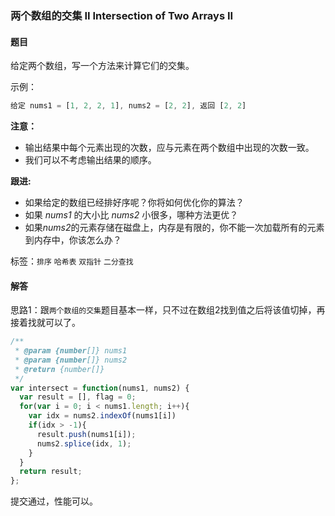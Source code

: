 ### 两个数组的交集 II Intersection of Two Arrays II  

#### 题目

给定两个数组，写一个方法来计算它们的交集。 

示例：

```javascript
给定 nums1 = [1, 2, 2, 1], nums2 = [2, 2], 返回 [2, 2]
```

**注意：**

-    输出结果中每个元素出现的次数，应与元素在两个数组中出现的次数一致。
-    我们可以不考虑输出结果的顺序。

**跟进:**

- 如果给定的数组已经排好序呢？你将如何优化你的算法？
- 如果 *nums1* 的大小比 *nums2* 小很多，哪种方法更优？
- 如果*nums2*的元素存储在磁盘上，内存是有限的，你不能一次加载所有的元素到内存中，你该怎么办？

标签：`排序` `哈希表` `双指针` `二分查找`

#### 解答

思路1：跟`两个数组的交集`题目基本一样，只不过在数组2找到值之后将该值切掉，再接着找就可以了。

```javascript
/**
 * @param {number[]} nums1
 * @param {number[]} nums2
 * @return {number[]}
 */
var intersect = function(nums1, nums2) {
  var result = [], flag = 0;
  for(var i = 0; i < nums1.length; i++){
    var idx = nums2.indexOf(nums1[i])
    if(idx > -1){
      result.push(nums1[i]);
      nums2.splice(idx, 1);
    }
  }
  return result;
};
```

提交通过，性能可以。









